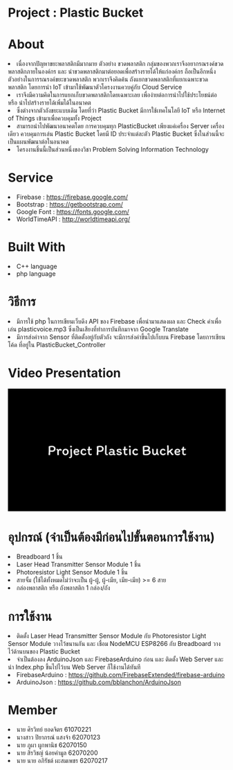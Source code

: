<h1> Project : Plastic Bucket</h1>

<h1>About</h1>
<li>เนื่องจากปัญหาขยะพลาสติกมีมากมาย ตัวอย่าง ขวดพลาสติก กลุ่มของพวกเราจึงอยากรณรงค์ขวดพลาสติกภายในองค์กร และ นำขวดพลาสติกมาต่อยอดเพื่อสร้างรายได้ให้แก่องค์กร ถือเป็นอีกหนึ่งตัวอย่างในการรณรงค์ขยะขวดพลาสติก พวกเราจึงคิดค้น ถังแยกขวดพลาสติกที่แยกเฉพาะขวดพลาสติก โดยการนำ IoT เข้ามาใช้พัฒนาตัวโครงงานควบคู่กับ Cloud Service</li>
<li>เราจึงมีความคิดในการแยกเก็บขวดพลาสติกโดยเฉพาะเลย เพื่อง่ายต่อการนำไปใช้ประโยชน์ต่อ หรือ นำไปสร้างรายได้เพิ่มได้ในอนาคต</>
<li>ซึ่งต่างจากตัวถังขยะแบบเดิม โดยที่ว่า Plastic Bucket มีการใช้เทคโนโลยี IoT หรือ Internet of Things เข้ามาเพื่อควบคุมทั้ง Project</li>
<li>สามารถนำไปพัฒนาอนาคตโดย การควบคุมทุก PlasticBucket เพียงแค่เครื่อง Server เครื่องเดียว ควบคุมการเล่น Plastic Bucket โดยมี ID ประจำแต่ละตัว Plastic Bucket ซึ่งในส่วนนี้จะเป็นแผนพัฒนาต่อในอนาคต</li>

<li>โครงงานชิ้นนี้เป็นส่วนหนึ่งของวิชา Problem Solving Information Technology</li>

<h1>Service</h1>
<li>Firebase : <a href="https://firebase.google.com/">https://firebase.google.com/</a></li>
<li>Bootstrap : <a href="https://getbootstrap.com/">https://getbootstrap.com/</a></li>
<li>Google Font : <a href="https://fonts.google.com/">https://fonts.google.com/</a></li>
<li>WorldTimeAPI : <a href="http://worldtimeapi.org/">http://worldtimeapi.org/</a></li>

<h1>Built With</h1>
<li>C++ language</li>
<li>php language</li>

<h1>วิธีการ</h1>
<li>มีการใช้ php ในการเขียนเว็บดึง API ของ Firebase เพื่อนำมาแสดงผล และ Check ค่าเพื่อเล่น plasticvoice.mp3 ซึ่งเป็นเสียงที่ทำการบันทึกมาจาก Google Translate</li>
<li>มีการส่งค่าจาก Sensor ที่ติดตั้งอยู่กับตัวถัง จะมีการส่งค่าขึ้นไปเก็บบน Firebase โดยการเขียนโค้ด ที่อยู่ใน PlasticBucket_Controller</li>

<h1>Video Presentation</h1>

[![](title_video.jpeg)](https://www.youtube.com/watch?v=BJ4cJ-vACIc&t=7s)

<h1>อุปกรณ์ (จำเป็นต้องมีก่อนไปขั้นตอนการใช้งาน)</h1>
<li>Breadboard 1 ชิ้น</li>
<li>Laser Head Transmitter Sensor Module 1 ชิ้น</li>
<li>Photoresistor Light Sensor Module 1 ชิ้น</li>
<li>สายจั้ม (ใช้ได้ทั้งหมดไม่ว่าจะเป็น ผู้-ผู้, ผู้-เมีย, เมีย-เมีย) >= 6 สาย</li>
<li>กล่องพลาสติก หรือ ถังพลาสติก 1 กล่อง/ถัง</li>


<h1>การใช้งาน</h1>
<li>ติดตั้ง Laser Head Transmitter Sensor Module กับ Photoresistor Light Sensor Module วางไว้ขนานกัน และ เชื่อม NodeMCU ESP8266 กับ Breadboard วางไว้ด้านบนของ Plastic Bucket</li>
<li>จำเป็นต้องลง ArduinoJson และ FirebaseArduino ก่อน และ ติดตั้ง Web Server และนำ Index.php ขึ้นไปไว้บน Web Server ก็ใช้งานได้ทันที</li>
<li>FirebaseArduino : <a href="https://github.com/FirebaseExtended/firebase-arduino">https://github.com/FirebaseExtended/firebase-arduino</a></li>
<li>ArduinoJson : <a href="https://github.com/bblanchon/ArduinoJson">https://github.com/bblanchon/ArduinoJson</a></li>



<h1>Member</h1>
<li>นาย ศิรวิทย์ ยอดจิตร 61070221</li>
<li>นางสาว ปิยาภรณ์ แสงจ้า 62070123</li>
<li>นาย ภูผา ผูกพานิช 62070150</li>
<li>นาย สิรวิชญ์ น้อยคำมูล 62070200</li>
<li>นาย นาย อภิรัชต์ ผะสมเพชร 62070217</li>




